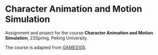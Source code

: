 # Character Animation and Motion Simulation

Assignment and project for the course **Character Animation and Motion Simulation**, 23Spring, Peking University.

The course is adapted from [GAMES105](https://games-105.github.io/).
